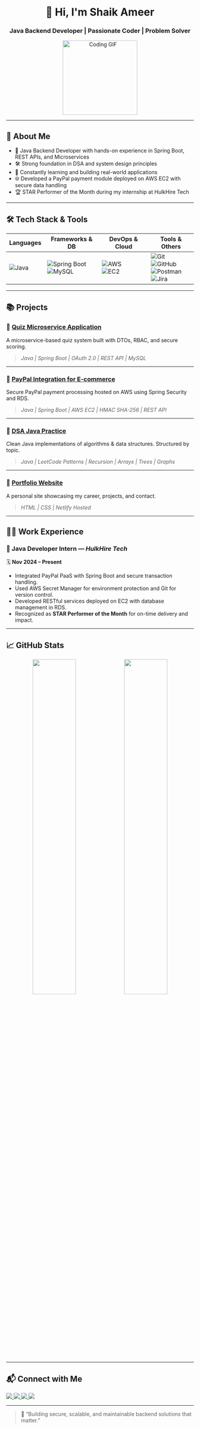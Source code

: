 <h1 align="center">👋 Hi, I'm Shaik Ameer</h1>
<h3 align="center">Java Backend Developer | Passionate Coder | Problem Solver</h3>

<p align="center">
  <img src="https://media.giphy.com/media/qgQUggAC3Pfv687qPC/giphy.gif" width="200" alt="Coding GIF" />
</p>

---

## 🚀 About Me

- 💼 Java Backend Developer with hands-on experience in Spring Boot, REST APIs, and Microservices
- 🛠️ Strong foundation in DSA and system design principles
- 🧠 Constantly learning and building real-world applications
- 🌐 Developed a PayPal payment module deployed on AWS EC2 with secure data handling
- 🏆 STAR Performer of the Month during my internship at HulkHire Tech

---

## 🛠 Tech Stack & Tools

| Languages     | Frameworks & DB       | DevOps & Cloud       | Tools & Others     |
|---------------|------------------------|-----------------------|---------------------|
| ![Java](https://img.shields.io/badge/Java-%23ED8B00.svg?style=for-the-badge&logo=openjdk&logoColor=white) | ![Spring Boot](https://img.shields.io/badge/Spring%20Boot-%236DB33F.svg?style=for-the-badge&logo=spring-boot&logoColor=white) <br> ![MySQL](https://img.shields.io/badge/MySQL-%2300f.svg?style=for-the-badge&logo=mysql&logoColor=white) | ![AWS](https://img.shields.io/badge/AWS-%23FF9900.svg?style=for-the-badge&logo=amazonaws&logoColor=white) <br> ![EC2](https://img.shields.io/badge/EC2-%23FF9900.svg?style=for-the-badge&logo=amazon-ec2&logoColor=white) | ![Git](https://img.shields.io/badge/Git-%23F05032.svg?style=for-the-badge&logo=git&logoColor=white) <br> ![GitHub](https://img.shields.io/badge/GitHub-%23121011.svg?style=for-the-badge&logo=github&logoColor=white) <br> ![Postman](https://img.shields.io/badge/Postman-%23FF6C37.svg?style=for-the-badge&logo=postman&logoColor=white) <br> ![Jira](https://img.shields.io/badge/Jira-%230052CC.svg?style=for-the-badge&logo=jira&logoColor=white) |

---

## 📚 Projects

### 🔹 [Quiz Microservice Application](https://github.com/SHAIKAMEERr/Quiz-Application)
A microservice-based quiz system built with DTOs, RBAC, and secure scoring.

> _Java | Spring Boot | OAuth 2.0 | REST API | MySQL_

---

### 🔹 [PayPal Integration for E-commerce](https://github.com/SHAIKAMEERr/Paypal-Integration)
Secure PayPal payment processing hosted on AWS using Spring Security and RDS.

> _Java | Spring Boot | AWS EC2 | HMAC SHA-256 | REST API_

---

### 🔹 [DSA Java Practice](https://github.com/SHAIKAMEERr/DSA-Practice)
Clean Java implementations of algorithms & data structures. Structured by topic.

> _Java | LeetCode Patterns | Recursion | Arrays | Trees | Graphs_

---

### 🔹 [Portfolio Website](https://shaikameerportfolio.netlify.app)
A personal site showcasing my career, projects, and contact.

> _HTML | CSS | Netlify Hosted_

---

## 👨‍💻 Work Experience

### 💼 Java Developer Intern — *HulkHire Tech*
🗓️ **Nov 2024 – Present**

- Integrated PayPal PaaS with Spring Boot and secure transaction handling.
- Used AWS Secret Manager for environment protection and Git for version control.
- Developed RESTful services deployed on EC2 with database management in RDS.
- Recognized as **STAR Performer of the Month** for on-time delivery and impact.

---

## 📈 GitHub Stats

<p align="center">
  <img src="https://github-readme-stats.vercel.app/api?username=SHAIKAMEERr&show_icons=true&theme=tokyonight&hide_border=true" width="48%" />
  <img src="https://github-readme-stats.vercel.app/api/top-langs/?username=SHAIKAMEERr&layout=compact&theme=tokyonight&hide_border=true" width="48%" />
</p>

---

## 📬 Connect with Me

<p align="left">
  <a href="https://www.linkedin.com/in/shaikameer/" target="_blank">
    <img src="https://img.shields.io/badge/LinkedIn-0077B5.svg?style=for-the-badge&logo=linkedin&logoColor=white" />
  </a>
  <a href="mailto:shaikameer.dev@gmail.com">
    <img src="https://img.shields.io/badge/Gmail-D14836.svg?style=for-the-badge&logo=gmail&logoColor=white" />
  </a>
  <a href="https://shaikameerportfolio.netlify.app" target="_blank">
    <img src="https://img.shields.io/badge/Portfolio-000000.svg?style=for-the-badge&logo=vercel&logoColor=white" />
  </a>
  <a href="https://leetcode.com/u/SHAIK_AMEER_/" target="_blank">
    <img src="https://img.shields.io/badge/LeetCode-FFA116.svg?style=for-the-badge&logo=leetcode&logoColor=black" />
  </a>
</p>

---

> 💬 “Building secure, scalable, and maintainable backend solutions that matter.”

